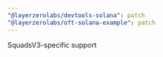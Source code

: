 ```yaml
---
"@layerzerolabs/devtools-solana": patch
"@layerzerolabs/oft-solana-example": patch
---
```


SquadsV3-specific support
